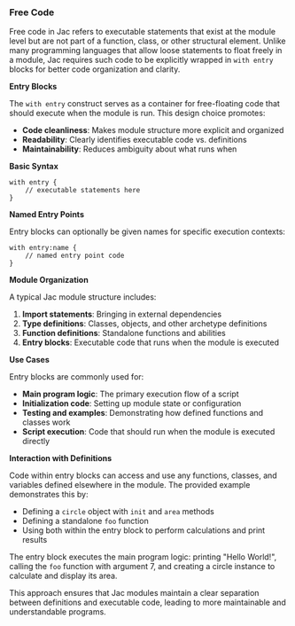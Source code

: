 ### Free Code
Free code in Jac refers to executable statements that exist at the module level but are not part of a function, class, or other structural element. Unlike many programming languages that allow loose statements to float freely in a module, Jac requires such code to be explicitly wrapped in `with entry` blocks for better code organization and clarity.

**Entry Blocks**

The `with entry` construct serves as a container for free-floating code that should execute when the module is run. This design choice promotes:

- **Code cleanliness**: Makes module structure more explicit and organized
- **Readability**: Clearly identifies executable code vs. definitions
- **Maintainability**: Reduces ambiguity about what runs when

**Basic Syntax**

```jac
with entry {
    // executable statements here
}
```

**Named Entry Points**

Entry blocks can optionally be given names for specific execution contexts:

```jac
with entry:name {
    // named entry point code
}
```

**Module Organization**

A typical Jac module structure includes:

1. **Import statements**: Bringing in external dependencies
2. **Type definitions**: Classes, objects, and other archetype definitions  
3. **Function definitions**: Standalone functions and abilities
4. **Entry blocks**: Executable code that runs when the module is executed

**Use Cases**

Entry blocks are commonly used for:

- **Main program logic**: The primary execution flow of a script
- **Initialization code**: Setting up module state or configuration
- **Testing and examples**: Demonstrating how defined functions and classes work
- **Script execution**: Code that should run when the module is executed directly

**Interaction with Definitions**

Code within entry blocks can access and use any functions, classes, and variables defined elsewhere in the module. The provided example demonstrates this by:

- Defining a `circle` object with `init` and `area` methods
- Defining a standalone `foo` function
- Using both within the entry block to perform calculations and print results

The entry block executes the main program logic: printing "Hello World!", calling the `foo` function with argument 7, and creating a circle instance to calculate and display its area.

This approach ensures that Jac modules maintain a clear separation between definitions and executable code, leading to more maintainable and understandable programs.
